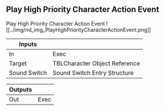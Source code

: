 ## Play High Priority Character Action Event
Play High Priority Character Action Event
![[../img/nd_img_PlayHighPriorityCharacterActionEvent.png]]

|Inputs||
|--|--|
| In | Exec |
| Target | TBLCharacter Object Reference |
| Sound Switch | Sound Switch Entry Structure |

|Outputs||
|--|--|
| Out | Exec |
